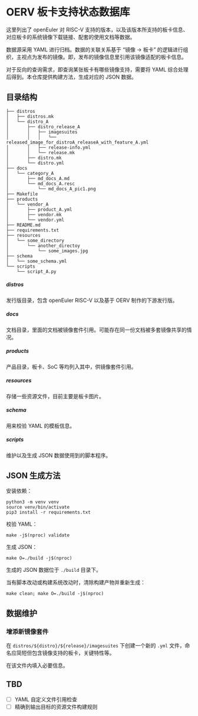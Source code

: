 # OERV 板卡支持状态数据库

这里列出了 openEuler 对 RISC-V 支持的版本，以及该版本所支持的板卡信息、对应板卡的系统镜像下载链接、配套的使用文档等数据。

数据源采用 YAML 进行归档。数据的关联关系基于 “镜像 -> 板卡” 的逻辑进行组织，主视点为发布的镜像。即，发布的镜像信息里引用该镜像适配的板卡信息。

对于反向的查询需求，即查询某张板卡有哪些镜像支持，需要将 YAML 综合处理后得到。本仓库提供构建方法，生成对应的 JSON 数据。

## 目录结构

```
├── distros
│   ├── distros.mk
│   └── distro_A
│       ├── distro_release_A
│       │   ├── imagesuites
│       │   │   └── released_image_for_distroA_releaseA_with_feature_A.yml
│       │   ├── release-info.yml
│       │   └── release.mk
│       ├── distro.mk
│       └── distro.yml
├── docs
│   └── category_A
│       ├── md_docs_A.md
│       └── md_docs_A.resc
│           └── md_docs_A_pic1.png
├── Makefile
├── products
│   └── vendor_A
│       ├── product_A.yml
│       ├── vendor.mk
│       └── vendor.yml
├── README.md
├── requirements.txt
├── resources
│   └── some_directory
│       └── another_directoy
│           └── some_images.jpg
├── schema
│   └── some_schema.yml
└── scripts
    └── script_A.py
```

##### distros

发行版目录，包含 openEuler RISC-V 以及基于 OERV 制作的下游发行版。

##### docs

文档目录，里面的文档被镜像套件引用。可能存在同一份文档被多套镜像共享的情况。

##### products

产品目录，板卡、SoC 等均列入其中，供镜像套件引用。

##### resources

存储一些资源文件，目前主要是板卡图片。

##### schema

用来校验 YAML 的模板信息。

##### scripts

维护以及生成 JSON 数据使用到的脚本程序。

## JSON 生成方法

安装依赖：

```shell
python3 -m venv venv
source venv/bin/activate
pip3 install -r requirements.txt
```

校验 YAML：

```shell
make -j$(nproc) validate
```

生成 JSON：

```shell
make O=./build -j$(nproc)
```

生成的 JSON 数据位于 `./build` 目录下。

当有脚本改动或构建系统改动时，清除构建产物并重新生成：

```shell
make clean; make O=./build -j$(nproc)
```

## 数据维护

### 增添新镜像套件

在 `distros/${distro}/${release}/imagesuites` 下创建一个新的 `.yml` 文件，命名应简短但包含镜像支持的板卡，关键特性等。

在该文件内填入必要信息。

## TBD

- [ ] YAML 自定义文件引用检查
- [ ] 精确到输出目标的资源文件构建规则
